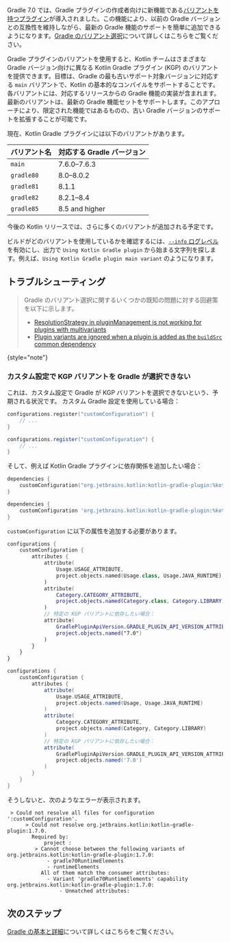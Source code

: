 [//]: # (title: Gradle プラグインのバリアントのサポート)

Gradle 7.0 では、Gradle プラグインの作成者向けに新機能である[バリアントを持つプラグイン](https://docs.gradle.org/7.0/userguide/implementing_gradle_plugins.html#plugin-with-variants)が導入されました。この機能により、以前の Gradle バージョンとの互換性を維持しながら、最新の Gradle 機能のサポートを簡単に追加できるようになります。[Gradle のバリアント選択](https://docs.gradle.org/current/userguide/variant_model.html)について詳しくはこちらをご覧ください。

Gradle プラグインのバリアントを使用すると、Kotlin チームはさまざまな Gradle バージョン向けに異なる Kotlin Gradle プラグイン (KGP) のバリアントを提供できます。目標は、Gradle の最も古いサポート対象バージョンに対応する `main` バリアントで、Kotlin の基本的なコンパイルをサポートすることです。各バリアントには、対応するリリースからの Gradle 機能の実装が含まれます。最新のバリアントは、最新の Gradle 機能セットをサポートします。このアプローチにより、限定された機能ではあるものの、古い Gradle バージョンのサポートを拡張することが可能です。

現在、Kotlin Gradle プラグインには以下のバリアントがあります。

| バリアント名 | 対応する Gradle バージョン |
|----------------|-------------------------------|
| `main`         | 7.6.0–7.6.3                   |
| `gradle80`     | 8.0–8.0.2                     |
| `gradle81`     | 8.1.1                         |
| `gradle82`     | 8.2.1–8.4                     |
| `gradle85`     | 8.5 and higher                |

今後の Kotlin リリースでは、さらに多くのバリアントが追加される予定です。

ビルドがどのバリアントを使用しているかを確認するには、[`--info` ログレベル](https://docs.gradle.org/current/userguide/logging.html#sec:choosing_a_log_level)を有効にし、出力で `Using Kotlin Gradle plugin` から始まる文字列を探します。例えば、`Using Kotlin Gradle plugin main variant` のようになります。

## トラブルシューティング

> Gradle のバリアント選択に関するいくつかの既知の問題に対する回避策を以下に示します。
> * [ResolutionStrategy in pluginManagement is not working for plugins with multivariants](https://github.com/gradle/gradle/issues/20545)
> * [Plugin variants are ignored when a plugin is added as the `buildSrc` common dependency](https://github.com/gradle/gradle/issues/20847)
>
{style="note"}

### カスタム設定で KGP バリアントを Gradle が選択できない

これは、カスタム設定で Gradle が KGP バリアントを選択できないという、予期される状況です。
カスタム Gradle 設定を使用している場合：

<tabs group="build-script">
<tab title="Kotlin" group-key="kotlin">

```kotlin
configurations.register("customConfiguration") {
    // ...
}
```

</tab>
<tab title="Groovy" group-key="groovy">

```groovy
configurations.register("customConfiguration") {
    // ...
}
```

</tab>
</tabs>

そして、例えば Kotlin Gradle プラグインに依存関係を追加したい場合：

<tabs group="build-script">
<tab title="Kotlin" group-key="kotlin">

```kotlin
dependencies {
    customConfiguration("org.jetbrains.kotlin:kotlin-gradle-plugin:%kotlinVersion%")
}
```

</tab>
<tab title="Groovy" group-key="groovy">

```groovy
dependencies {
    customConfiguration 'org.jetbrains.kotlin:kotlin-gradle-plugin:%kotlinVersion%'
}
```

</tab>
</tabs>

`customConfiguration` に以下の属性を追加する必要があります。

<tabs group="build-script">
<tab title="Kotlin" group-key="kotlin">

```kotlin
configurations {
    customConfiguration {
        attributes {
            attribute(
                Usage.USAGE_ATTRIBUTE,
                project.objects.named(Usage.class, Usage.JAVA_RUNTIME)
            )
            attribute(
                Category.CATEGORY_ATTRIBUTE,
                project.objects.named(Category.class, Category.LIBRARY)
            )
            // 特定の KGP バリアントに依存したい場合：
            attribute(
                GradlePluginApiVersion.GRADLE_PLUGIN_API_VERSION_ATTRIBUTE,
                project.objects.named("7.0")
            )
        }
    }
}
```

</tab>
<tab title="Groovy" group-key="groovy">

```groovy
configurations {
    customConfiguration {
        attributes {
            attribute(
                Usage.USAGE_ATTRIBUTE,
                project.objects.named(Usage, Usage.JAVA_RUNTIME)
            )
            attribute(
                Category.CATEGORY_ATTRIBUTE,
                project.objects.named(Category, Category.LIBRARY)
            )
            // 特定の KGP バリアントに依存したい場合：
            attribute(
                GradlePluginApiVersion.GRADLE_PLUGIN_API_VERSION_ATTRIBUTE,
                project.objects.named('7.0')
            )
        }
    }
}
```

</tab>
</tabs>

そうしないと、次のようなエラーが表示されます。

```none
 > Could not resolve all files for configuration ':customConfiguration'.
      > Could not resolve org.jetbrains.kotlin:kotlin-gradle-plugin:1.7.0.
        Required by:
            project :
         > Cannot choose between the following variants of org.jetbrains.kotlin:kotlin-gradle-plugin:1.7.0:
             - gradle70RuntimeElements
             - runtimeElements
           All of them match the consumer attributes:
             - Variant 'gradle70RuntimeElements' capability org.jetbrains.kotlin:kotlin-gradle-plugin:1.7.0:
                 - Unmatched attributes:
```

## 次のステップ

[Gradle の基本と詳細](https://docs.gradle.org/current/userguide/userguide.html)について詳しくはこちらをご覧ください。